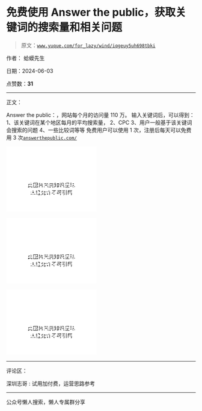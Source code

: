# 免费使用 Answer the public，获取关键词的搜索量和相关问题

> 原文：[`www.yuque.com/for_lazy/wind/iqgeuy5uh698tbki`](https://www.yuque.com/for_lazy/wind/iqgeuy5uh698tbki)

作者： 蛤蟆先生

日期：2024-06-03

点赞数：**31**

* * *

正文：

Answer the public：，网站每个月的访问量 110 万。 输入关键词后，可以得到： 1、该关键词在某个地区每月的平均搜索量， 2、CPC
3、用户一般基于该关键词会搜索的问题 4、一些比较词等等 免费用户可以使用 1 次，注册后每天可以免费用 3
次[`answerthepublic.com/`](https://answerthepublic.com/)

![](img/fd5051f02ca75f6073ff07c23fa107f8.png)

![](img/d604612c961d62882df8b896b561a607.png)

![](img/488d734ae23900f83faecec8aeca121e.png)

* * *

评论区：

深圳志哥 : 试用加付费，运营思路参考

* * *

公众号懒人搜索，懒人专属群分享